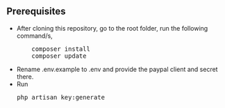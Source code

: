 ## Prerequisites
<ul>
<li>After cloning this repository, go to the root folder, run the following command/s,
<pre>
    composer install
    composer update</pre>
</li>
<li>Rename .env.example to .env and provide the paypal client and secret there.</li>
<li>Run <pre>php artisan key:generate</pre></li>

</ul>
